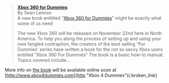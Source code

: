 > **<a href="http://www.xboxtoday.ca/xbox_360_for_dummies?PHPSESSID=9f04573df4d8291ac5fa620cfb08cf1d" target="_blank" class="broken_link">Xbox 360 for Dummies</a>**  
> By Sean Lennox  
> A new book entitiled &#8220;<a href="http://www.amazon.com/exec/obidos/tg/detail/-/0471771805/ref=ase_duncanmackenz-20/002-2336965-9825627?v=glance&s=books" target="_blank">Xbox 360 for Dummies</a>&#8221; might be exactly what some of us need
> 
> The new Xbox 360 will be released on November 22nd here in North America. To help you along the process of setting up and using your new fangled contraption, the creators of the best selling &#8220;For Dummies&#8217; series have written a book for the not so savvy Xbox users entitled &#8220;Xbox 360 For Dummies&#8221; The book is a basic how-to manual. Topics covered include&#8230; 

More info on <a href="http://www.amazon.com/exec/obidos/tg/detail/-/0471771805/ref=ase_duncanmackenz-20/002-2336965-9825627?v=glance&s=books" target="_blank">the book</a> will be available online soon at [http://www.xbox4dummies.com](http "Xbox 4 Dummies"){.broken_link}